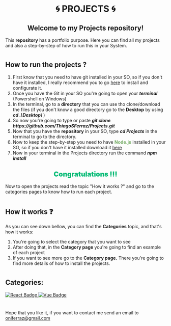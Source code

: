 <h1 align='center'> <b>🌀 PROJECTS 🌀</b></h1>
<h2 align='center'>Welcome to my <b>Projects</b> repository!</h2>
<p>This <b>repository</b> has a portfolio purpose. Here you can find all my projects and also a step-by-step of how to run this in your System.</p>
<h1></h1>


<h2><b>How to run the projects ?</b></h2>
<ol>
<li> First know that you need to have git installed in your SO, so if you don't have it installed, I really recommend you to go <a href="https://phoenixnap.com/kb/how-to-install-git-windows">here</a> to install and configurate it.</li>
<li>Once you have the Git in your SO you're going to open your <b><i>terminal</i></b> (Powershell on Windows)</li>
<li>In the terminal, go to a <b>directory</b> that you can use tho clone/download the files (if you don't know a good directory go to the <b>Desktop</b> by using <b><i>cd .\Desktop\</i></b> )</li>
<li>So now you're going to type or paste <b><i> git clone https://github.com/ThiagoSFerraz/Projects.git </i></b></li>
<li>Now that you have the <b>repository</b> in your SO, type <b><i>cd Projects</b></i> in the terminal to go to the directory.</li>
<li>Now to keep the step-by-step you need to have <b style="color: #73AA63">Node.js</b> installed in your SO, so if you don't have it installed download it <a href="https://nodejs.org/en/download/">here</a></li>
<li>Now in your terminal in the Projects directory run the command <b><i>npm install </b></i></li>
</ol>
<h2 align='center' style="color: #00bb76; font-weight: 900">Congratulations !!!</h2>
<p>Now to open the projects read the topic "How it works ?" and go to the categories pages to know how to run each project. </p>
<h1></h1>
<h2><b>How it works ❓</b></h2>
<p>As you can see down bellow, you can find the <b>Categories</b> topic, and that's how it works: <br></p>
<ol>
<li>You're going to select the category that you want to see</li>
<li>After doing that, in the <b>Category page</b> you're going to find an example of each project</li>
<li>If you want to see more go to the <b>Category page.</b> There you're going to find more details of how to install the projects.
</ol>
<h1></h1>
<h2><b>Categories:</b></h2>


[![React Badge](https://img.shields.io/badge/-React-61DBFB?style=for-the-badge&labelColor=black&logo=react&logoColor=61DBFB) ](https://github.com/ThiagoSFerraz/Projects/tree/main/React) [![Vue Badge](https://img.shields.io/badge/-Vue.Js-00bb76?style=for-the-badge&labelColor=black&logo=vue.js&logoColor=00bb76) ](https://github.com/ThiagoSFerraz/Projects/tree/main/Vue) 

<h1></h1>
<p>Hope that you like it, if you want to contact me send an email to <a href="mailto:oniferraz@gmail.com">oniferraz@gmail.com</a>